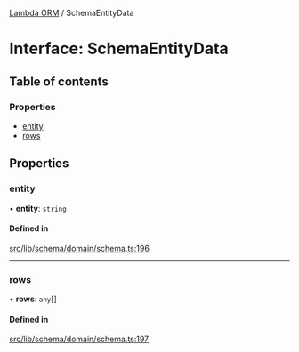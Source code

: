 [Lambda ORM](../README.md) / SchemaEntityData

# Interface: SchemaEntityData

## Table of contents

### Properties

- [entity](SchemaEntityData.md#entity)
- [rows](SchemaEntityData.md#rows)

## Properties

### entity

• **entity**: `string`

#### Defined in

[src/lib/schema/domain/schema.ts:196](https://github.com/lambda-orm/lambdaorm-base/blob/43bf031/src/lib/schema/domain/schema.ts#L196)

___

### rows

• **rows**: `any`[]

#### Defined in

[src/lib/schema/domain/schema.ts:197](https://github.com/lambda-orm/lambdaorm-base/blob/43bf031/src/lib/schema/domain/schema.ts#L197)
